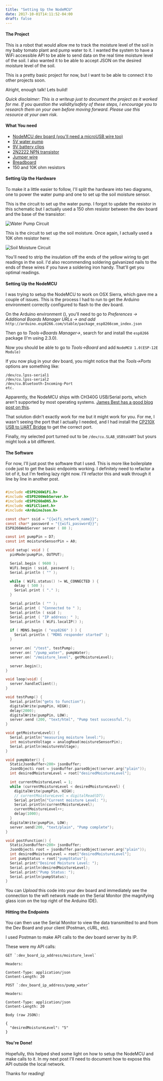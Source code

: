 ```yaml
---
title: "Setting Up the NodeMCU"
date: 2017-10-01T14:11:52-04:00
draft: false
---
```


#### The Project

This is a robot that would allow me to track the moisture level of the soil in my baby tomato plant and pump water to it. I wanted the system to have a WiFi accessible API to be able to send data on the real time moisture level of the soil. I also wanted it to be able to accept JSON on the desired moisture level of the soil.

This is a pretty basic project for now, but I want to be able to connect it to other projects soon.

Alright, enough talk! Lets build!

_Quick disclaimer: This is a writeup just to document the project as it worked for me. If you question the validity/safety of these steps, I encourage you to research them on your own before moving forward. Please use this resource at your own risk._

#### What You need

- [NodeMCU dev board (you'll need a microUSB wire too)](https://www.amazon.com/gp/product/B010O1G1ES/ref=oh_aui_detailpage_o07_s00?ie=UTF8&psc=1)
- [5V water pump](https://www.amazon.com/gp/product/B00JWJIC0K/ref=oh_aui_detailpage_o00_s00?ie=UTF8&psc=1)
- [9V battery clips](https://www.amazon.com/gp/product/B071D98X7K/ref=oh_aui_detailpage_o00_s00?ie=UTF8&psc=1)
- [2N2222 NPN transistor](https://www.amazon.com/Gikfun-Transistor-2N2222A-2N2222-Arduino/dp/B01J7P2XM6/ref=sr_1_1?s=electronics&ie=UTF8&qid=1506886819&sr=1-1&keywords=2n2222+transistor)
- [Jumper wire](https://www.amazon.com/GenBasic-Solderless-Ribbon-Breadboard-Prototyping/dp/B01L5UJ36U/ref=sr_1_1?s=electronics&ie=UTF8&qid=1506886901&sr=1-1&keywords=jumper+wire+male+to+male)
- [Breadboard](https://www.amazon.com/Qunqi-point-Experiment-Breadboard-5-5%C3%978-2%C3%970-85cm/dp/B0135IQ0ZC/ref=sr_1_2_sspa?s=electronics&ie=UTF8&qid=1506887010&sr=1-2-spons&keywords=breadboard&psc=1)
- 150 and 10K ohm resistors

#### Setting Up the Hardware

To make it a little easier to follow, I'll split the hardware into two diagrams, one to power the water pump and one to set up the soil moisture sensor.

This is the circuit to set up the water pump. I forgot to update the resistor in this schematic but I actually used a 150 ohm resistor between the dev board and the base of the transistor:

![Water Pump Circuit](../images/power_circuit.png)

This is the circuit to set up the soil moisture. Once again, I actually used a 10K ohm resistor here:

![Soil Moisture Circuit](../images/moisture_circuit.png)

You'll need to strip the insulation off the ends of the yellow wiring to get readings in the soil. I'd also recommending soldering galvanized nails to the ends of these wires if you have a soldering iron handy. That'll get you optimal readings.

#### Setting Up the NodeMCU

I was trying to setup the NodeMCU to work on OSX Sierra, which gave me a couple of issues. This is the process I had to run to get the Arduino environment correctly configured to flash to the dev board.

On the Arduino environment (), you'll need to go to _Preferences -> Additional Boards Manager URLs -> and add_ `http://arduino.esp8266.com/stable/package_esp8266com_index.json`

Then go to _Tools->Boards Manager->_, search for and install the `esp8266` package (I'm using 2.3.0).

Now you should be able to go to _Tools->Board_ and add `NodeMCU 1.0(ESP-12E Module)`

If you now plug in your dev board, you might notice that the _Tools->Ports_ options are something like:
```
/dev/cu.lpss-serial1
/dev/cu.lpss-serial2
/dev/cu.Bluetooth-Incoming-Port
etc.
```

Apparently, the NodeMCU ships with CH340G USB/Serial ports, which aren't supported by most operating systems. [James Best has a good blog post on this](http://justjibba.net/getting-the-nodemcu-board-to-work-on-mac-os-10-12/).

That solution didn't exactly work for me but it might work for you. For me, I wasn't seeing the port that I actually I needed, and I had install the [CP210X USB to UART Bridge](https://www.silabs.com/products/development-tools/software/usb-to-uart-bridge-vcp-drivers) to get the correct port.  

Finally, my selected port turned out to be `/dev/cu.SLAB_USBtoUART` but yours might look a bit different.

#### The Software

For now, I'll just post the software that I used. This is more like boilerplate code just to get the basic endpoints working. I definitely need to refactor a lot of it, but I'm feeling lazy right now. I'll refactor this and walk through it line by line in another post.

```c

#include <ESP8266WiFi.h>
#include <ESP8266WebServer.h>
#include <ESP8266mDNS.h>
#include <WiFiClient.h>
#include <ArduinoJson.h>

const char* ssid = "{{wifi_network_name}}";
const char* password = "{{wifi_password}}";
ESP8266WebServer server ( 80 );

const int pumpPin = D7;
const int moistureSensorPin = A0;

void setup( void ) {
  pinMode(pumpPin, OUTPUT);

  Serial.begin ( 9600 );
  WiFi.begin ( ssid, password );
  Serial.println ( "" );

  while ( WiFi.status() != WL_CONNECTED ) {
    delay ( 500 );
    Serial.print ( "." );
  }

  Serial.println ( "" );
  Serial.print ( "Connected to " );
  Serial.println ( ssid );
  Serial.print ( "IP address: " );
  Serial.println ( WiFi.localIP() );

  if ( MDNS.begin ( "esp8266" ) ) {
    Serial.println ( "MDNS responder started" );
  }

  server.on( "/test", testPump);
  server.on( "/pump_water", pumpWater);
  server.on( "/moisture_level", getMoistureLevel);

  server.begin();
}

void loop(void) {
  server.handleClient();
}

void testPump() {
  Serial.println("gets to function");
  digitalWrite(pumpPin, HIGH);
  delay(2000);
  digitalWrite(pumpPin, LOW);
  server.send (200, "text/html", "Pump test successful.");
}

void getMoistureLevel() {
  Serial.println("measuring moisture level:");
  int moistureVoltage = analogRead(moistureSensorPin);
  Serial.println(moistureVoltage);
}

void pumpWater() {
  StaticJsonBuffer<200> jsonBuffer;
  JsonObject& root = jsonBuffer.parseObject(server.arg("plain"));
  int desiredMoistureLevel = root["desiredMoistureLevel"];

  int currentMoistureLevel = 1;
  while (currentMoistureLevel < desiredMoistureLevel) {
    digitalWrite(pumpPin, HIGH);
    // currentMoistureLevel = digitalRead(D7);
    Serial.println("Current moisture Level: ");
    Serial.println(currentMoistureLevel);
    currentMoistureLevel++;
    delay(1000);
  }
  digitalWrite(pumpPin, LOW);
  server.send(200, "text/plain", "Pump complete");
}

void postFunction() {
  StaticJsonBuffer<200> jsonBuffer;
  JsonObject& root = jsonBuffer.parseObject(server.arg("plain"));
  int desiredMoistureLevel = root["desiredMoistureLevel"];
  int pumpStatus = root["pumpStatus"];
  Serial.print("Desired Moisture Level: ");
  Serial.println(desiredMoistureLevel);
  Serial.print("Pump Status: ");
  Serial.println(pumpStatus);
}
```

You can _Upload_ this code into your dev board and immediately see the connection to the wifi network made on the Serial Monitor (the magnifying glass icon on the top right of the Arduino IDE).

#### Hitting the Endpoints

You can then use the Serial Monitor to view the data transmitted to and from the Dev Board and your client (Postman, cURL, etc).

I used Postman to make API calls to the dev board server by its IP.

These were my API calls:

```
GET `:dev_board_ip_address/moisture_level`

Headers:

Content-Type: application/json
Content-Length: 20
```

```
POST `:dev_board_ip_address/pump_water`

Headers:

Content-Type: application/json
Content-Length: 20

Body (raw JSON):

{
  "desiredMoistureLevel": "5"
}
```

#### You're Done!

Hopefully, this helped shed some light on how to setup the NodeMCU and make calls to it. In my next post I'll need to document how to expose this API outside the local network.

Thanks for reading!
